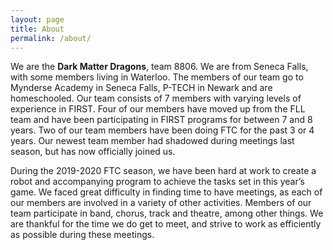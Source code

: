 ```yaml
---
layout: page
title: About
permalink: /about/
---
```


We are the __Dark Matter Dragons__, team 8806. We are from Seneca Falls, with some members living in Waterloo. The members of our team go to Mynderse Academy in Seneca Falls, P-TECH in Newark and are homeschooled. Our team consists of 7 members with varying levels of experience in FIRST. Four of our members have moved up from the FLL team and have been participating in FIRST programs for between 7 and 8 years. Two of our team members have been doing FTC for the past 3 or 4 years. Our newest team member had shadowed during meetings last season, but has now officially joined us.

During the 2019-2020 FTC season, we have been hard at work to create a robot and accompanying program to achieve the tasks set in this year’s game. We faced great difficulty in finding time to have meetings, as each of our members are involved in a variety of other activities. Members of our team participate in band, chorus, track and theatre, among other things. We are thankful for the time we do get to meet, and strive to work as efficiently as possible during these meetings.
